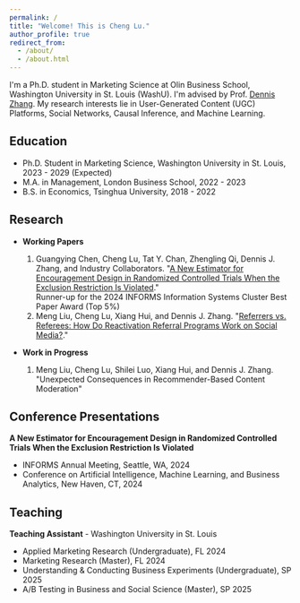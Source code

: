 ```yaml
---
permalink: /
title: "Welcome! This is Cheng Lu."
author_profile: true
redirect_from: 
  - /about/
  - /about.html
---
```


I'm a Ph.D. student in Marketing Science at Olin Business School, Washington University in St. Louis (WashU). I'm advised by Prof. [Dennis Zhang](http://denniszhang.org/). My research interests lie in User-Generated Content (UGC) Platforms, Social Networks, Causal Inference, and Machine Learning.

Education
------
+ Ph.D. Student in Marketing Science, Washington University in St. Louis, 2023 - 2029 (Expected)
+ M.A. in Management, London Business School, 2022 - 2023
+ B.S. in Economics, Tsinghua University, 2018 - 2022

Research
------
+ **Working Papers**
  1. Guangying Chen, Cheng Lu, Tat Y. Chan, Zhengling Qi, Dennis J. Zhang, and Industry Collaborators. "[A New Estimator for Encouragement Design in Randomized Controlled Trials When the Exclusion Restriction Is Violated](https://papers.ssrn.com/sol3/papers.cfm?abstract_id=4864490)." <br />
       Runner-up for the 2024 INFORMS Information Systems Cluster Best Paper Award (Top 5%)
  2. Meng Liu, Cheng Lu, Xiang Hui, and Dennis J. Zhang. "[Referrers vs. Referees: How Do Reactivation Referral Programs Work on Social Media?](https://papers.ssrn.com/sol3/papers.cfm?abstract_id=5086150)." <br />
  
+ **Work in Progress**
  1. Meng Liu, Cheng Lu, Shilei Luo, Xiang Hui, and Dennis J. Zhang. "Unexpected Consequences in Recommender-Based Content Moderation"

Conference Presentations
------
**A New Estimator for Encouragement Design in Randomized Controlled Trials When the Exclusion Restriction Is Violated**
+ INFORMS Annual Meeting, Seattle, WA, 2024
+ Conference on Artificial Intelligence, Machine Learning, and Business Analytics, New Haven, CT, 2024

Teaching
------
**Teaching Assistant** - Washington University in St. Louis
+ Applied Marketing Research (Undergraduate), FL 2024
+ Marketing Research (Master),  FL 2024
+ Understanding & Conducting Business Experiments (Undergraduate),  SP 2025
+ A/B Testing in Business and Social Science (Master),  SP 2025
